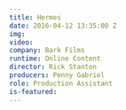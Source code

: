 ```yaml
---
title: Hermes
date: 2016-04-12 13:35:00 Z
img: 
video: 
company: Bark Films
runtime: Online Content
director: Rick Stanton
producers: Penny Gabriel
role: Production Assistant
is-featured: 
---
```


